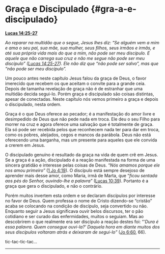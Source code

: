 # Graça e Discipulado {#gra-a-e-discipulado}

[**Lucas 14:25-27**](http://bibliaonline.com.br/acf/lc/14/25-27)

_Ao reparar na multidão que o segue, Jesus lhes diz: “Se alguém vem a mim e ama o seu pai, sua mãe, sua mulher, seus filhos, seus irmãos e irmãs, e até sua própria vida mais do que a mim, não pode ser meu discípulo. E aquele que não carrega sua cruz e não me segue não pode ser meu discípulo” (_[_Lucas 14:25-27_](http://bibliaonline.com.br/acf/lc/14/25-27)_). Ele não diz que “não pode ser salvo”, mas que “não pode ser meu discípulo”._

Um pouco antes neste capítulo Jesus falou da graça de Deus, o favor imerecido que recebem os que aceitam o convite para a grande ceia. Depois de tamanha revelação de graça não é de estranhar que uma multidão decida segui-lo. Porém graça e discipulado são coisas distintas, apesar de conectadas. Neste capítulo nós vemos primeiro a graça e depois o discipulado, nesta ordem.

Graça é o que Deus oferece ao pecador; é a manifestação do amor livre e desimpedido de Deus que não pede nada em troca. Ele deu o seu Filho para morrer na cruz e agora oferece uma salvação que é totalmente de graça. Ela só pode ser recebida pelos que reconhecem nada ter para dar em troca, como os pobres, aleijados, cegos e mancos da parábola. Deus não está oferecendo uma barganha, mas um presente para aqueles que ele convida a crerem em Jesus.

O discipulado genuíno é resultado da graça na vida de quem crê em Jesus. Se a graça é a ação, discipulado é a reação manifestada na forma de uma sincera gratidão e interesse pelas coisas de Deus. “_Nós amamos porque ele nos amou primeiro”_ ([1 Jo 4:19](http://bibliaonline.com.br/acf/1jo/4/19)). O discípulo está sempre desejoso de aprender mais desse amor, como Maria, irmã de Marta, que “_ficou sentada aos pés do Senhor, ouvindo-lhe a palavra”_ ([Lucas 10:39](http://bibliaonline.com.br/acf/lc/10/39)). Portanto é a graça que gera o discipulado, e não o contrário.

Porém muitos invertem esta ordem e se declaram discípulos por interesse no favor de Deus. Quem professa o nome de Cristo dizendo-se “cristão” acaba se colocando na condição de discípulo, seja convertido ou não. Enquanto seguir a Jesus significava ouvir belos discursos, ter o pão cotidiano e ser curado das enfermidades, muitos o seguiam. Mas ao descobrirem o que realmente era ser discípulo a reação destes foi: “‘_Dura é essa palavra. Quem consegue ouvi-la?’ Daquela hora em diante muitos dos seus discípulos voltaram atrás e deixaram de segui-lo”_ ([Jo 6:60](http://bibliaonline.com.br/acf/jo/6/60), 66).

tic-tac-tic-tac...

*****